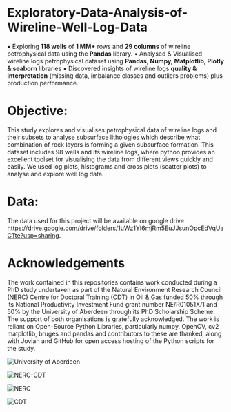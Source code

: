 # Exploratory-Data-Analysis-of-Wireline-Well-Log-Data
• Exploring **118 wells** of  **1 MM+** rows and **29 columns** of wireline petrophysical data using the **Pandas** library.   • Analysed &amp; Visualised wireline logs petrophysical dataset using **Pandas, Numpy, Matplotlib, Plotly &amp; seaborn** libraries  • Discovered insights of wireline logs **quality &amp; interpretation** (missing data, imbalance classes and outliers problems) plus production performance.

# Objective:
This study explores and visualises petrophysical data of wireline logs and their subsets to analyse subsurface lithologies which describe what combination of rock layers is forming a given subsurface formation. This dataset includes 98 wells and its wireline logs, where python provides an excellent toolset for visualising the data from different views quickly and easily. We used log plots, histograms and cross plots (scatter plots) to analyse and explore well log data.

# Data:
The data used for this project will be available on google drive https://drive.google.com/drive/folders/1uWz1YI6mjRm5EuJJsunOpcEdVqUaCTte?usp=sharing.

Acknowledgements 
=================
The work contained in this repositories contains work conducted during a PhD study undertaken as part of the Natural Environment Research Council (NERC) Centre for Doctoral Training (CDT) in Oil & Gas funded 50% through its National Productivity Investment Fund grant number NE/R01051X/1 and 50% by the University of Aberdeen through its PhD Scholarship Scheme. The support of both organisations is gratefully acknowledged. The work is reliant on Open-Source Python Libraries, particularly numpy, OpenCV, cv2 matplotlib, bruges and pandas and contributors to these are thanked, along with Jovian and GitHub for open access hosting of the Python scripts for the study.

![University of Aberdeen](https://pbs.twimg.com/profile_images/1572172791801061377/UPSWmPyN_400x400.jpg)

![NERC-CDT](https://nerc-cdt-oil-and-gas.ac.uk/wp-content/uploads/news/2015-news-NERC-funding.jpg)

![NERC](https://auracdt.hull.ac.uk/wp-content/uploads/2019/11/UKRI_NER_Council-Logo_Horiz-RGB.png)

![CDT](https://i.imgur.com/QDOhcN3.png)
